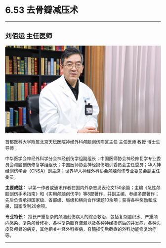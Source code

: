 # 6.53 去骨瓣减压术

---

## 刘佰运 主任医师

![1679378564785](image/c06_053/1679378564785.png)

首都医科大学附属北京天坛医院神经外科颅脑创伤病区主任 主任医师 教授 博士生导师；

中华医学会神经外科学分会神经创伤学组副组长；中国医师协会神经修复学专业委员会颅脑创伤修复学组组长；中国医师协会神经损伤培训委员会主任委员；华人神经创伤学会（CNSA）副主席；世界华人神经外科协会颅脑创伤专业委员会副主任委员。

**主要成就：** 以第一作者或通讯作者在国内外杂志发表论文150余篇；主编《急性颅脑创伤手术指南》和《实用颅脑创伤学》等8部著作，并副主编、参编多部著作；先后负责承担国家级、省部级、局级和横向合作课题10余项；获得各种奖励和成果、国家专利20余项。

**专业特长：** 擅长严重复杂的颅脑创伤病人的综合救治，包括复杂脑积水、严重颅内感染、复杂颅骨修补、各种复杂脑脊液漏以及各种神经损伤后的并发症，各种头皮及颅骨的病变，其他相关神经外科疾病，脊髓损伤后截瘫的外科功能修复治疗等。

---
